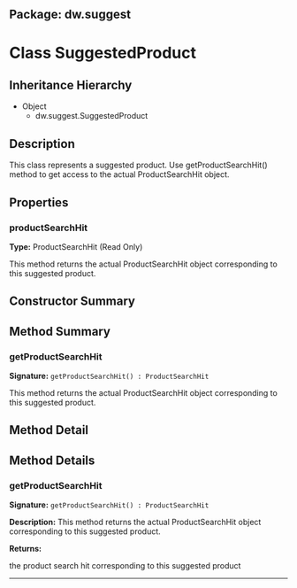 ## Package: dw.suggest

# Class SuggestedProduct

## Inheritance Hierarchy

- Object
  - dw.suggest.SuggestedProduct

## Description

This class represents a suggested product. Use getProductSearchHit() method to get access to the actual ProductSearchHit object.

## Properties

### productSearchHit

**Type:** ProductSearchHit (Read Only)

This method returns the actual ProductSearchHit object
 corresponding to this suggested product.

## Constructor Summary

## Method Summary

### getProductSearchHit

**Signature:** `getProductSearchHit() : ProductSearchHit`

This method returns the actual ProductSearchHit object corresponding to this suggested product.

## Method Detail

## Method Details

### getProductSearchHit

**Signature:** `getProductSearchHit() : ProductSearchHit`

**Description:** This method returns the actual ProductSearchHit object corresponding to this suggested product.

**Returns:**

the product search hit corresponding to this suggested product

---